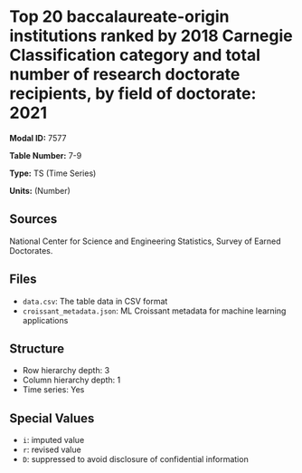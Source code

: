 # Top 20 baccalaureate-origin institutions ranked by 2018 Carnegie Classification category and total number of research doctorate recipients, by field of doctorate: 2021

**Modal ID:** 7577

**Table Number:** 7-9

**Type:** TS (Time Series)

**Units:** (Number)

## Sources

National Center for Science and Engineering Statistics, Survey of Earned Doctorates.

## Files

- `data.csv`: The table data in CSV format
- `croissant_metadata.json`: ML Croissant metadata for machine learning applications

## Structure

- Row hierarchy depth: 3
- Column hierarchy depth: 1
- Time series: Yes

## Special Values

- `i`: imputed value
- `r`: revised value
- `D`: suppressed to avoid disclosure of confidential information
